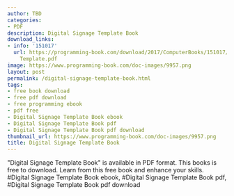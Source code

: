 ```yaml
---
author: TBD
categories:
- PDF
description: Digital Signage Template Book
download_links:
- info: '151017'
  url: https://programming-book.com/download/2017/ComputerBooks/151017/Digital Signage
    Template.pdf
image: https://www.programming-book.com/doc-images/9957.png
layout: post
permalink: /digital-signage-template-book.html
tags:
- free book download
- free pdf download
- free programming ebook
- pdf free
- Digital Signage Template Book ebook
- Digital Signage Template Book pdf
- Digital Signage Template Book pdf download
thumbnail_url: https://www.programming-book.com/doc-images/9957.png
title: Digital Signage Template Book
---
```


 
<div class="item-desc text-justify">
  "Digital Signage Template Book" is available in PDF format. This books is free to download. Learn from this free book and enhance your skills.
  <br>
  #Digital Signage Template Book ebook, #Digital Signage Template Book pdf, #Digital Signage Template Book pdf download
</div>
